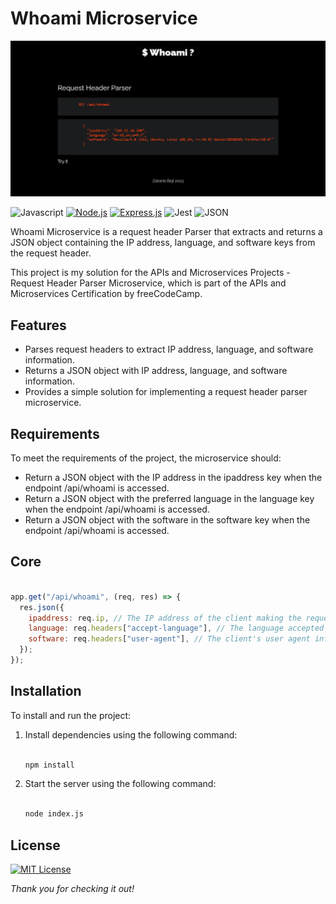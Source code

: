 # Whoami Microservice

![Banner](https://github.com/z-bj/Whoami-Microservice/blob/master/Banner.jpg)



![Javascript](https://img.shields.io/badge/JavaScript-F7DF1E.svg?style=for-the-badge&logo=JavaScript&logoColor=black) [![Node.js](https://img.shields.io/badge/Node.js-339933.svg?style=for-the-badge&logo=nodedotjs&logoColor=white)](https://nodejs.org/en/) [![Express.js](https://img.shields.io/badge/Express-000000.svg?style=for-the-badge&logo=Express&logoColor=white)](https://expressjs.com/) ![Jest](https://img.shields.io/badge/Jest-C21325.svg?style=for-the-badge&logo=Jest&logoColor=white)  ![JSON](https://img.shields.io/badge/JSON-000000.svg?style=for-the-badge&logo=JSON&logoColor=white)

Whoami Microservice is a request header Parser that extracts and returns a JSON object containing the IP address, language, and software keys from the request header.

This project is my solution for the APIs and Microservices Projects - Request Header Parser Microservice, which is part of the APIs and Microservices Certification by freeCodeCamp.

## Features

-   Parses request headers to extract IP address, language, and software information.
-   Returns a JSON object with IP address, language, and software information.
-   Provides a simple solution for implementing a request header parser microservice.

## Requirements

To meet the requirements of the project, the microservice should:

-   Return a JSON object with the IP address in the ipaddress key when the endpoint /api/whoami is accessed.
-   Return a JSON object with the preferred language in the language key when the endpoint /api/whoami is accessed.
-   Return a JSON object with the software in the software key when the endpoint /api/whoami is accessed.

## Core

``` javascript

app.get("/api/whoami", (req, res) => {
  res.json({
    ipaddress: req.ip, // The IP address of the client making the request
    language: req.headers["accept-language"], // The language accepted by the client
    software: req.headers["user-agent"], // The client's user agent information
  });
});

```

## Installation

To install and run the project:

1.  Install dependencies using the following command:
    

    
    ``` bash
    
    npm install
    
    ```
    
2.  Start the server using the following command:
    

    
    ``` bash

    node index.js

    ```
    
## License

[![MIT License](https://img.shields.io/badge/license-MIT-blue)](https://github.com/%5Busername%5D/%5Brepo%5D/blob/main/LICENSE)


 _Thank you for checking it out!_


